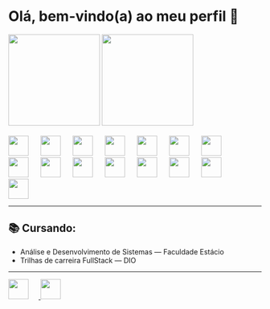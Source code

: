 <h1>Olá, bem-vindo(a) ao meu perfil 👋</h1>

<div>
  <img style="height: 13em;" src="https://github-readme-stats.vercel.app/api?username=mtonholli&theme=dark&show_icons=true&hide_border=false&count_private=true" />
  <img style="height: 13em;" src="https://github-readme-stats.vercel.app/api/top-langs/?username=mtonholli&theme=dark&show_icons=true&hide_border=false&layout=compact&langs_count=10" />
</div>

<br />

<div>
  <!-- Tecnologias principais -->
  <img style="width: 40px; margin-right: 20px;" src="https://cdn.jsdelivr.net/gh/devicons/devicon/icons/git/git-original.svg" />
  <img style="width: 40px; margin-right: 20px;" src="https://cdn.jsdelivr.net/gh/devicons/devicon/icons/html5/html5-original.svg" />
  <img style="width: 40px; margin-right: 20px;" src="https://cdn.jsdelivr.net/gh/devicons/devicon/icons/css3/css3-original.svg" />
  <img style="width: 40px; margin-right: 20px;" src="https://cdn.jsdelivr.net/gh/devicons/devicon/icons/javascript/javascript-original.svg" />
  <img style="width: 40px; margin-right: 20px;" src="https://cdn.jsdelivr.net/gh/devicons/devicon/icons/typescript/typescript-original.svg" />
  <img style="width: 40px; margin-right: 20px;" src="https://cdn.jsdelivr.net/gh/devicons/devicon/icons/react/react-original.svg" />
  <img style="width: 40px; margin-right: 20px;" src="https://cdn.jsdelivr.net/gh/devicons/devicon/icons/tailwindcss/tailwindcss-plain.svg" />
  <img style="width: 40px; margin-right: 20px;" src="https://cdn.jsdelivr.net/gh/devicons/devicon/icons/bootstrap/bootstrap-original.svg" />
  <img style="width: 40px; margin-right: 20px;" src="https://cdn.jsdelivr.net/gh/devicons/devicon/icons/express/express-original.svg" />
  <img style="width: 40px; margin-right: 20px;" src="https://cdn.jsdelivr.net/gh/devicons/devicon/icons/nodejs/nodejs-original.svg" />
  <img style="width: 40px; margin-right: 20px;" src="https://cdn.jsdelivr.net/gh/devicons/devicon/icons/kotlin/kotlin-original.svg" />
  <img style="width: 40px; margin-right: 20px;" src="https://cdn.jsdelivr.net/gh/devicons/devicon/icons/python/python-original.svg" />
  <img style="width: 40px; margin-right: 20px;" src="https://icongr.am/devicon/django-plain.svg?size=128&color=ffffff" />
  <img style="width: 40px; margin-right: 20px;" src="https://icongr.am/devicon/csharp-original.svg?size=128&color=currentColor" />
  <img style="width: 40px; margin-right: 20px;" src="https://icongr.am/devicon/dot-net-original.svg?size=128&color=currentColor" />
</div>

<hr />

<div>
  <h2>📚 Cursando:</h2>
  <ul>
    <li>Análise e Desenvolvimento de Sistemas — Faculdade Estácio</li>
    <li>Trilhas de carreira FullStack — DIO</li>
  </ul>
</div>

<hr />

<div>
  <!-- Redes sociais -->
  <a href="https://www.linkedin.com/in/matheus-t-a72332174/">
    <img style="width: 40px; margin-right: 20px;" src="https://github.com/RicToni/RicToni/assets/132107032/32fed31c-bbce-4a33-a053-59b6a67053bc" />
  </a>
  <a href="https://www.instagram.com/mtonholli/">
    <img style="width: 40px; margin-right: 20px;" src="https://github.com/RicToni/RicToni/assets/132107032/0ef305a5-1725-41f4-ade1-c11a46fa738a" />
  </a>
</div>







